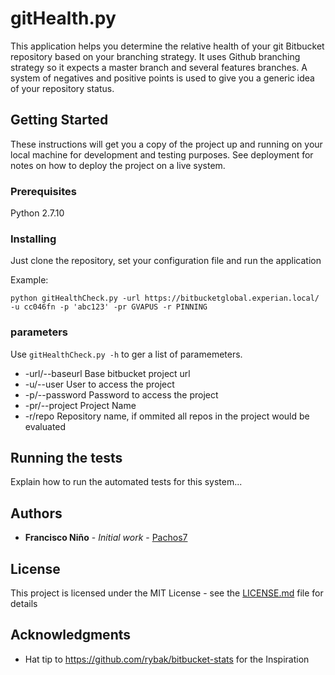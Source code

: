 # gitHealth.py

This application helps you determine the relative health of your git Bitbucket repository based on your branching strategy. 
It uses Github branching strategy so it expects a master branch and several features branches.
A system of negatives and positive points is used to give you a generic idea of your repository status.

## Getting Started

These instructions will get you a copy of the project up and running on your local machine for development and testing purposes. See deployment for notes on how to deploy the project on a live system.

### Prerequisites

Python 2.7.10

### Installing

Just clone the repository, set your configuration file and run the application

Example:

```
python gitHealthCheck.py -url https://bitbucketglobal.experian.local/ -u cc046fn -p 'abc123' -pr GVAPUS -r PINNING
```

### parameters

Use ```gitHealthCheck.py -h``` to ger a list of paramemeters.
* -url/--baseurl     Base bitbucket project url
* -u/--user          User to access the project
* -p/--password      Password to access the project
* -pr/--project      Project Name
* -r/repo            Repository name, if ommited all repos in the project would be evaluated

## Running the tests

Explain how to run the automated tests for this system...



## Authors

* **Francisco Niño** - *Initial work* - [Pachos7](https://github.com/Pachos7)


## License

This project is licensed under the MIT License - see the [LICENSE.md](LICENSE.md) file for details

## Acknowledgments

* Hat tip to https://github.com/rybak/bitbucket-stats for the  Inspiration


